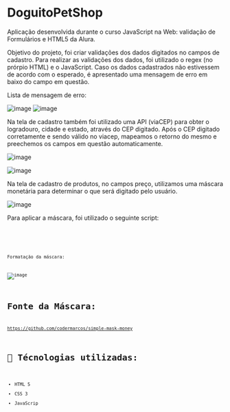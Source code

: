 # DoguitoPetShop
 Aplicação desenvolvida durante o curso JavaScript na Web: validação de Formulários e HTML5 da Alura.
 
 Objetivo do projeto, foi criar validações dos dados digitados no campos de cadastro.
 Para realizar as validações dos dados, foi utilizado o regex (no prórpio HTML) e o JavaScript.
 Caso os dados cadastrados não estivessem de acordo com o esperado, é apresentado uma mensagem de erro em baixo do campo em questão.
 
 Lista de mensagem de erro:
 
![image](https://user-images.githubusercontent.com/65188908/194065561-62c6ad22-52a8-44ee-9080-fbc00cb43d47.png)
![image](https://user-images.githubusercontent.com/65188908/194065661-9bb6f118-4cf0-488c-9aa3-4a6d7c80d075.png)


Na tela de cadastro também foi utilizado uma API (viaCEP) para obter o logradouro, cidade e estado, através do CEP digitado.
Após o CEP digitado corretamente e sendo válido no viacep, mapeamos o retorno do mesmo e preechemos os campos em questão automaticamente.

![image](https://user-images.githubusercontent.com/65188908/194066275-1d9cefea-309c-4192-874c-12b59430ae4a.png)


![image](https://user-images.githubusercontent.com/65188908/194066397-cb859c38-f7bf-4b42-b936-005bfc0f4f47.png)


Na tela de cadastro de produtos, no campos preço, utilizamos uma máscara monetária para determinar o que será digitado pelo usuário.

![image](https://user-images.githubusercontent.com/65188908/194066690-a0124438-2bc0-4a48-b7bf-6f036a77252e.png)

Para aplicar a máscara, foi utilizado o seguinte script:

<code> <script src="https://github.com/codermarcos/simple-mask-money/releases/download/v3.0.0/simple-mask-money.js"></script> <code>

Formatação da máscara:

![image](https://user-images.githubusercontent.com/65188908/194066981-a47c3f19-dc3d-416d-930a-dfa63f53693e.png)


# Fonte da Máscara:

https://github.com/codermarcos/simple-mask-money

# :rocket: Técnologias utilizadas:
* HTML 5
* CSS 3
* JavaScrip
